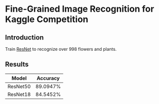 # Fine-Grained Image Recognition for Kaggle Competition 

## Introduction
Train [ResNet](https://www.cv-foundation.org/openaccess/content_cvpr_2016/papers/He_Deep_Residual_Learning_CVPR_2016_paper.pdf) to recognize over 998 flowers and plants.

## Results

| Model | Accuracy |
| :---: | :---: |
| ResNet50 | 89.0947% |
| ResNet18 | 84.5452% |